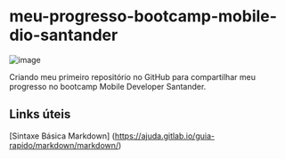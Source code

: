 # meu-progresso-bootcamp-mobile-dio-santander

![image](https://user-images.githubusercontent.com/80496718/172739893-4d36fcab-c42f-4687-800e-1c097724f0d6.png)

Criando meu primeiro repositório no GitHub para compartilhar meu progresso no bootcamp Mobile Developer Santander. 
## Links úteis
[Sintaxe Básica Markdown] (https://ajuda.gitlab.io/guia-rapido/markdown/markdown/)

